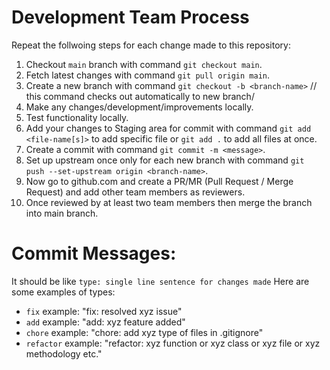 # Development Team Process
Repeat the follwoing steps for each change made to this repository:
1. Checkout `main` branch with command `git checkout main`.
2. Fetch latest changes with command `git pull origin main`.
3. Create a new branch with command `git checkout -b <branch-name>` // this command checks out automatically to new branch/
4. Make any changes/development/improvements locally.
5. Test functionality locally.
6. Add your changes to Staging area for commit with command `git add <file-name[s]>` to add specific file or `git add .` to add all files at once.
7. Create a commit with command `git commit -m <message>`. 
8. Set up upstream once only for each new branch with command `git push --set-upstream origin <branch-name>`.
9. Now go to github.com and create a PR/MR (Pull Request / Merge Request) and add other team members as reviewers.
10. Once reviewed by at least two team members then merge the branch into main branch.


# Commit Messages:
It should be like `type: single line sentence for changes made`
Here are some examples of types:
* `fix` example: "fix: resolved xyz issue"
* `add` example: "add: xyz feature added"
* `chore` example: "chore: add xyz type of files in .gitignore"
* `refactor` example: "refactor: xyz function or xyz class or xyz file or xyz methodology etc."
